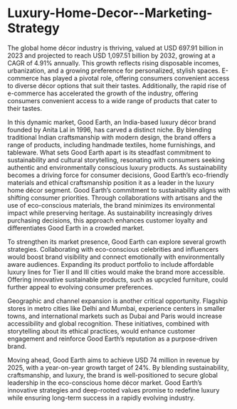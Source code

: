 # Luxury-Home-Decor--Marketing-Strategy
The global home décor industry is thriving, valued at USD 697.91 billion in 2023 and projected to reach USD 1,097.51 billion by 2032, growing at a CAGR of 4.91% annually. This growth reflects rising disposable incomes, urbanization, and a growing preference for personalized, stylish spaces. E-commerce has played a pivotal role, offering consumers convenient access to diverse décor options that suit their tastes. Additionally, the rapid rise of e-commerce has accelerated the growth of the industry, offering consumers convenient access to a wide range of products that cater to their tastes.

In this dynamic market, Good Earth, an India-based luxury décor brand founded by Anita Lal in 1996, has carved a distinct niche. By blending traditional Indian craftsmanship with modern design, the brand offers a range of products, including handmade textiles, home furnishings, and tableware. What sets Good Earth apart is its steadfast commitment to sustainability and cultural storytelling, resonating with consumers seeking authentic and environmentally conscious luxury products. As sustainability becomes a driving force for consumer decisions, Good Earth’s eco-friendly materials and ethical craftsmanship position it as a leader in the luxury home décor segment. Good Earth’s commitment to sustainability aligns with shifting consumer priorities. Through collaborations with artisans and the use of eco-conscious materials, the brand minimizes its environmental impact while preserving heritage. As sustainability increasingly drives purchasing decisions, this approach enhances customer loyalty and differentiates Good Earth in a crowded market.

To strengthen its market presence, Good Earth can explore several growth strategies. Collaborating with eco-conscious celebrities and influencers would boost brand visibility and connect emotionally with environmentally aware audiences. Expanding its product portfolio to include affordable luxury lines for Tier II and III cities would make the brand more accessible. Offering innovative sustainable products, such as upcycled furniture, could further appeal to evolving consumer preferences.

Geographic and channel expansion is another critical opportunity. Flagship stores in metro cities like Delhi and Mumbai, experience centers in smaller towns, and international markets such as Dubai and Paris would increase accessibility and global recognition. These initiatives, combined with storytelling about its ethical practices, would enhance customer engagement and reinforce Good Earth’s reputation as a purpose-driven brand.

Moving ahead, Good Earth aims to achieve USD 74 million in revenue by 2025, with a year-on-year growth target of 24%. By blending sustainability, craftsmanship, and luxury, the brand is well-positioned to secure global leadership in the eco-conscious home décor market. Good Earth’s innovative strategies and deep-rooted values promise to redefine luxury while ensuring long-term success in a rapidly evolving industry.

